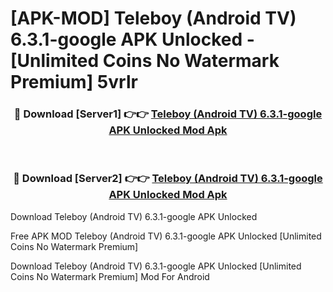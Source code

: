 # [APK-MOD] Teleboy (Android TV) 6.3.1-google APK Unlocked - [Unlimited Coins No Watermark Premium] 5vrlr



<div align="center">
<h3>🔴 Download [Server1] 👉👉 <a href="https://momento.my/?title=Teleboy_(Android_TV)_6.3.1-google_APK_Unlocked">Teleboy (Android TV) 6.3.1-google APK Unlocked Mod Apk</a></h3><br>

<h3>🔴 Download [Server2] 👉👉 <a href="https://momento.my/?title=Teleboy_(Android_TV)_6.3.1-google_APK_Unlocked">Teleboy (Android TV) 6.3.1-google APK Unlocked Mod Apk</a></h3>
</div>



Download Teleboy (Android TV) 6.3.1-google APK Unlocked 

Free APK MOD Teleboy (Android TV) 6.3.1-google APK Unlocked [Unlimited Coins No Watermark Premium]

Download Teleboy (Android TV) 6.3.1-google APK Unlocked [Unlimited Coins No Watermark Premium] Mod For Android
